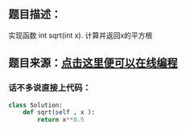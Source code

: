 ## 题目描述：
实现函数 int sqrt(int x).
计算并返回x的平方根
## 题目来源：[点击这里便可以在线编程](https://www.nowcoder.com/practice/09fbfb16140b40499951f55113f2166c?tpId=188&&tqId=35147&rp=1&ru=/activity/oj&qru=/ta/job-code-high-week/question-ranking)
### 话不多说直接上代码：

```python
class Solution:
    def sqrt(self , x ):
        return x**0.5
```

